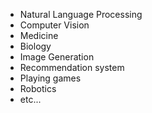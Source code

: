 - Natural Language Processing
- Computer Vision
- Medicine
- Biology
- Image Generation
- Recommendation system
- Playing games
- Robotics 
- etc...